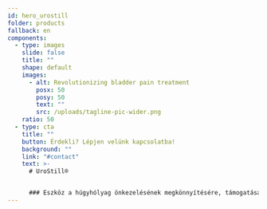 ```yaml
---
id: hero_urostill
folder: products
fallback: en
components:
  - type: images
    slide: false
    title: ""
    shape: default
    images:
      - alt: Revolutionizing bladder pain treatment
        posx: 50
        posy: 50
        text: ""
        src: /uploads/tagline-pic-wider.png
    ratio: 50
  - type: cta
    title: ""
    button: Érdekli? Lépjen velünk kapcsolatba!
    background: ""
    link: "#contact"
    text: >-
      # UroStill®


      ### Eszköz a húgyhólyag önkezelésének megkönnyítésére, támogatására. Eredetileg  interstitiális cystitis/hólyagfájdalom szindrómában (IC/BPS) szenvedő nőbetegek  számára fejlesztették ki. Az UroStill® tartalmazza az UroDapter® urológiai fecskendő adaptert is
---
```

